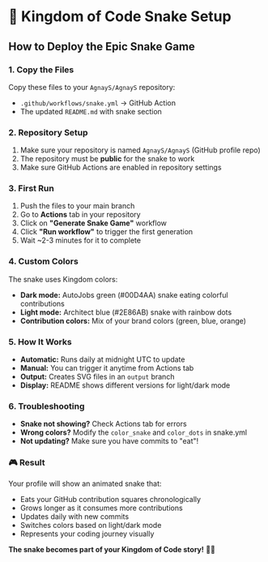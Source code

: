 # 🐍 Kingdom of Code Snake Setup

## How to Deploy the Epic Snake Game

### 1. **Copy the Files**
Copy these files to your `AgnayS/AgnayS` repository:
- `.github/workflows/snake.yml` → GitHub Action
- The updated `README.md` with snake section

### 2. **Repository Setup**
1. Make sure your repository is named `AgnayS/AgnayS` (GitHub profile repo)
2. The repository must be **public** for the snake to work
3. Make sure GitHub Actions are enabled in repository settings

### 3. **First Run**
1. Push the files to your main branch
2. Go to **Actions** tab in your repository
3. Click on **"Generate Snake Game"** workflow
4. Click **"Run workflow"** to trigger the first generation
5. Wait ~2-3 minutes for it to complete

### 4. **Custom Colors**
The snake uses Kingdom colors:
- **Dark mode:** AutoJobs green (#00D4AA) snake eating colorful contributions
- **Light mode:** Architect blue (#2E86AB) snake with rainbow dots
- **Contribution colors:** Mix of your brand colors (green, blue, orange)

### 5. **How It Works**
- **Automatic:** Runs daily at midnight UTC to update
- **Manual:** You can trigger it anytime from Actions tab
- **Output:** Creates SVG files in an `output` branch
- **Display:** README shows different versions for light/dark mode

### 6. **Troubleshooting**
- **Snake not showing?** Check Actions tab for errors
- **Wrong colors?** Modify the `color_snake` and `color_dots` in snake.yml
- **Not updating?** Make sure you have commits to "eat"!

### 🎮 **Result**
Your profile will show an animated snake that:
- Eats your GitHub contribution squares chronologically
- Grows longer as it consumes more contributions
- Updates daily with new commits
- Switches colors based on light/dark mode
- Represents your coding journey visually

**The snake becomes part of your Kingdom of Code story!** 🏰🐍